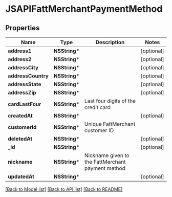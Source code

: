 # JSAPIFattMerchantPaymentMethod

## Properties
Name | Type | Description | Notes
------------ | ------------- | ------------- | -------------
**address1** | **NSString*** |  | [optional] 
**address2** | **NSString*** |  | [optional] 
**addressCity** | **NSString*** |  | [optional] 
**addressCountry** | **NSString*** |  | [optional] 
**addressState** | **NSString*** |  | [optional] 
**addressZip** | **NSString*** |  | [optional] 
**cardLastFour** | **NSString*** | Last four digits of the credit card | 
**createdAt** | **NSString*** |  | [optional] 
**customerId** | **NSString*** | Unique FattMerchant customer ID | 
**deletedAt** | **NSString*** |  | [optional] 
**_id** | **NSString*** |  | [optional] 
**nickname** | **NSString*** | Nickname given to the FattMerchant payment method | 
**updatedAt** | **NSString*** |  | [optional] 

[[Back to Model list]](../README.md#documentation-for-models) [[Back to API list]](../README.md#documentation-for-api-endpoints) [[Back to README]](../README.md)


